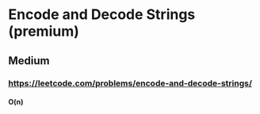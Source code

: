 # Encode and Decode Strings (premium)
## Medium
### https://leetcode.com/problems/encode-and-decode-strings/
#### O(n)